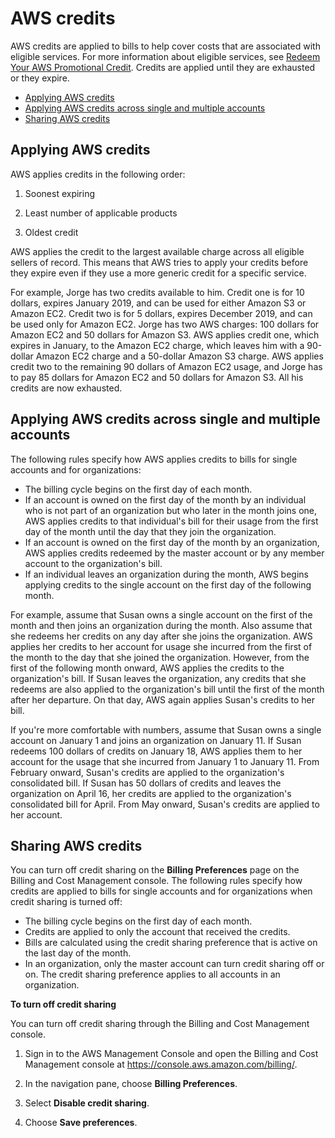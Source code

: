 # AWS credits<a name="useconsolidatedbilling-credits"></a>

AWS credits are applied to bills to help cover costs that are associated with eligible services\. For more information about eligible services, see [Redeem Your AWS Promotional Credit](https://aws.amazon.com/awscredits/)\. Credits are applied until they are exhausted or they expire\.
+ [Applying AWS credits](#apply-credits)
+ [Applying AWS credits across single and multiple accounts](#credits-for-orgs)
+ [Sharing AWS credits](#credit-sharing)

## Applying AWS credits<a name="apply-credits"></a>

AWS applies credits in the following order:

1. Soonest expiring

1. Least number of applicable products

1. Oldest credit

AWS applies the credit to the largest available charge across all eligible sellers of record\. This means that AWS tries to apply your credits before they expire even if they use a more generic credit for a specific service\.

 For example, Jorge has two credits available to him\. Credit one is for 10 dollars, expires January 2019, and can be used for either Amazon S3 or Amazon EC2\. Credit two is for 5 dollars, expires December 2019, and can be used only for Amazon EC2\. Jorge has two AWS charges: 100 dollars for Amazon EC2 and 50 dollars for Amazon S3\. AWS applies credit one, which expires in January, to the Amazon EC2 charge, which leaves him with a 90\-dollar Amazon EC2 charge and a 50\-dollar Amazon S3 charge\. AWS applies credit two to the remaining 90 dollars of Amazon EC2 usage, and Jorge has to pay 85 dollars for Amazon EC2 and 50 dollars for Amazon S3\. All his credits are now exhausted\.  

## Applying AWS credits across single and multiple accounts<a name="credits-for-orgs"></a>

 The following rules specify how AWS applies credits to bills for single accounts and for organizations:
+ The billing cycle begins on the first day of each month\.
+ If an account is owned on the first day of the month by an individual who is not part of an organization but who later in the month joins one, AWS applies credits to that individual's bill for their usage from the first day of the month until the day that they join the organization\.
+ If an account is owned on the first day of the month by an organization, AWS applies credits redeemed by the master account or by any member account to the organization's bill\.
+ If an individual leaves an organization during the month, AWS begins applying credits to the single account on the first day of the following month\.

For example, assume that Susan owns a single account on the first of the month and then joins an organization during the month\. Also assume that she redeems her credits on any day after she joins the organization\. AWS applies her credits to her account for usage she incurred from the first of the month to the day that she joined the organization\. However, from the first of the following month onward, AWS applies the credits to the organization's bill\. If Susan leaves the organization, any credits that she redeems are also applied to the organization's bill until the first of the month after her departure\. On that day, AWS again applies Susan's credits to her bill\.

If you're more comfortable with numbers, assume that Susan owns a single account on January 1 and joins an organization on January 11\. If Susan redeems 100 dollars of credits on January 18, AWS applies them to her account for the usage that she incurred from January 1 to January 11\. From February onward, Susan's credits are applied to the organization's consolidated bill\. If Susan has 50 dollars of credits and leaves the organization on April 16, her credits are applied to the organization's consolidated bill for April\. From May onward, Susan's credits are applied to her account\.

## Sharing AWS credits<a name="credit-sharing"></a>

You can turn off credit sharing on the **Billing Preferences** page on the Billing and Cost Management console\. The following rules specify how credits are applied to bills for single accounts and for organizations when credit sharing is turned off:
+ The billing cycle begins on the first day of each month\.
+ Credits are applied to only the account that received the credits\.
+ Bills are calculated using the credit sharing preference that is active on the last day of the month\.
+ In an organization, only the master account can turn credit sharing off or on\. The credit sharing preference applies to all accounts in an organization\.<a name="turn-off-credit-sharing"></a>

**To turn off credit sharing**

You can turn off credit sharing through the Billing and Cost Management console\.

1. Sign in to the AWS Management Console and open the Billing and Cost Management console at [https://console\.aws\.amazon\.com/billing/](https://console.aws.amazon.com/billing/)\.

1. In the navigation pane, choose **Billing Preferences**\.

1. Select **Disable credit sharing**\. 

1. Choose **Save preferences**\.